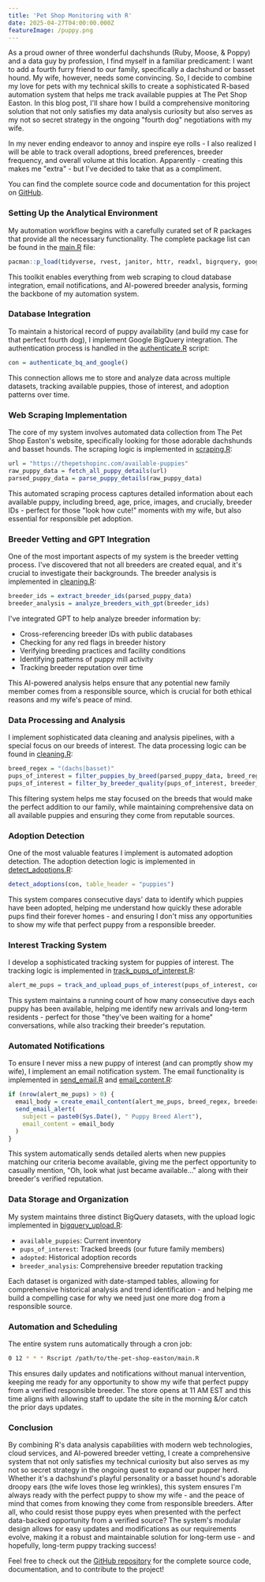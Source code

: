 ```yaml
---
title: 'Pet Shop Monitoring with R'
date: 2025-04-27T04:00:00.000Z
featureImage: /puppy.png
---
```


As a proud owner of three wonderful dachshunds (Ruby, Moose, & Poppy) and a data guy by profession, I find myself in a familiar predicament: I want to add a fourth furry friend to our family, specifically a dachshund or basset hound. My wife, however, needs some convincing. So, I decide to combine my love for pets with my technical skills to create a sophisticated R-based automation system that helps me track available puppies at The Pet Shop Easton. In this blog post, I'll share how I build a comprehensive monitoring solution that not only satisfies my data analysis curiosity but also serves as my not so secret strategy in the ongoing "fourth dog" negotiations with my wife.

In my never ending endeavor to annoy and inspire eye rolls - I also realized I will be able to track overall adoptions, breed preferences, breeder frequency, and overall volume at this location. Apparently - creating this makes me "extra" - but I've decided to take that as a compliment.

You can find the complete source code and documentation for this project on [GitHub](https://github.com/ChrisPachulski/the-pet-shop-easton).

### Setting Up the Analytical Environment

My automation workflow begins with a carefully curated set of R packages that provide all the necessary functionality. The complete package list can be found in the [main.R](https://github.com/ChrisPachulski/the-pet-shop-easton/blob/main/main.R) file:

```r
pacman::p_load(tidyverse, rvest, janitor, httr, readxl, bigrquery, googleAuthR, lubridate, cronR, shinyFiles, gmailr, openai)
```

This toolkit enables everything from web scraping to cloud database integration, email notifications, and AI-powered breeder analysis, forming the backbone of my automation system.

### Database Integration

To maintain a historical record of puppy availability (and build my case for that perfect fourth dog), I implement Google BigQuery integration. The authentication process is handled in the [authenticate.R](https://github.com/ChrisPachulski/the-pet-shop-easton/blob/main/R/authenticate.R) script:

```r
con = authenticate_bq_and_google()
```

This connection allows me to store and analyze data across multiple datasets, tracking available puppies, those of interest, and adoption patterns over time.

### Web Scraping Implementation

The core of my system involves automated data collection from The Pet Shop Easton's website, specifically looking for those adorable dachshunds and basset hounds. The scraping logic is implemented in [scraping.R](https://github.com/ChrisPachulski/the-pet-shop-easton/blob/main/R/scraping.R):

```r
url = "https://thepetshopinc.com/available-puppies"
raw_puppy_data = fetch_all_puppy_details(url)
parsed_puppy_data = parse_puppy_details(raw_puppy_data)
```

This automated scraping process captures detailed information about each available puppy, including breed, age, price, images, and crucially, breeder IDs - perfect for those "look how cute!" moments with my wife, but also essential for responsible pet adoption.

### Breeder Vetting and GPT Integration

One of the most important aspects of my system is the breeder vetting process. I've discovered that not all breeders are created equal, and it's crucial to investigate their backgrounds. The breeder analysis is implemented in [cleaning.R](https://github.com/ChrisPachulski/the-pet-shop-easton/blob/main/R/cleaning.R):

```r
breeder_ids = extract_breeder_ids(parsed_puppy_data)
breeder_analysis = analyze_breeders_with_gpt(breeder_ids)
```

I've integrated GPT to help analyze breeder information by:
- Cross-referencing breeder IDs with public databases
- Checking for any red flags in breeder history
- Verifying breeding practices and facility conditions
- Identifying patterns of puppy mill activity
- Tracking breeder reputation over time

This AI-powered analysis helps ensure that any potential new family member comes from a responsible source, which is crucial for both ethical reasons and my wife's peace of mind.

### Data Processing and Analysis

I implement sophisticated data cleaning and analysis pipelines, with a special focus on our breeds of interest. The data processing logic can be found in [cleaning.R](https://github.com/ChrisPachulski/the-pet-shop-easton/blob/main/R/cleaning.R):

```r
breed_regex = "(dachs|basset)"
pups_of_interest = filter_puppies_by_breed(parsed_puppy_data, breed_regex)
pups_of_interest = filter_by_breeder_quality(pups_of_interest, breeder_analysis)
```

This filtering system helps me stay focused on the breeds that would make the perfect addition to our family, while maintaining comprehensive data on all available puppies and ensuring they come from reputable sources.

### Adoption Detection

One of the most valuable features I implement is automated adoption detection. The adoption detection logic is implemented in [detect_adoptions.R](https://github.com/ChrisPachulski/the-pet-shop-easton/blob/main/R/detect_adoptions.R):

```r
detect_adoptions(con, table_header = "puppies")
```

This system compares consecutive days' data to identify which puppies have been adopted, helping me understand how quickly these adorable pups find their forever homes - and ensuring I don't miss any opportunities to show my wife that perfect puppy from a responsible breeder.

### Interest Tracking System

I develop a sophisticated tracking system for puppies of interest. The tracking logic is implemented in [track_pups_of_interest.R](https://github.com/ChrisPachulski/the-pet-shop-easton/blob/main/R/track_pups_of_interest.R):

```r
alert_me_pups = track_and_upload_pups_of_interest(pups_of_interest, con)
```

This system maintains a running count of how many consecutive days each puppy has been available, helping me identify new arrivals and long-term residents - perfect for those "they've been waiting for a home" conversations, while also tracking their breeder's reputation.

### Automated Notifications

To ensure I never miss a new puppy of interest (and can promptly show my wife), I implement an email notification system. The email functionality is implemented in [send_email.R](https://github.com/ChrisPachulski/the-pet-shop-easton/blob/main/R/send_email.R) and [email_content.R](https://github.com/ChrisPachulski/the-pet-shop-easton/blob/main/R/email_content.R):

```r
if (nrow(alert_me_pups) > 0) {
  email_body = create_email_content(alert_me_pups, breed_regex, breeder_analysis)
  send_email_alert(
    subject = paste0(Sys.Date(), " Puppy Breed Alert"),
    email_content = email_body
  )
}
```

This system automatically sends detailed alerts when new puppies matching our criteria become available, giving me the perfect opportunity to casually mention, "Oh, look what just became available..." along with their breeder's verified reputation.

### Data Storage and Organization

My system maintains three distinct BigQuery datasets, with the upload logic implemented in [bigquery_upload.R](https://github.com/ChrisPachulski/the-pet-shop-easton/blob/main/R/bigquery_upload.R):
- `available_puppies`: Current inventory
- `pups_of_interest`: Tracked breeds (our future family members)
- `adopted`: Historical adoption records
- `breeder_analysis`: Comprehensive breeder reputation tracking

Each dataset is organized with date-stamped tables, allowing for comprehensive historical analysis and trend identification - and helping me build a compelling case for why we need just one more dog from a responsible source.

### Automation and Scheduling

The entire system runs automatically through a cron job:

```bash
0 12 * * * Rscript /path/to/the-pet-shop-easton/main.R
```

This ensures daily updates and notifications without manual intervention, keeping me ready for any opportunity to show my wife that perfect puppy from a verified responsible breeder. The store opens at 11 AM EST and this time aligns with allowing staff to update the site in the morning &/or catch the prior days updates.

### Conclusion

By combining R's data analysis capabilities with modern web technologies, cloud services, and AI-powered breeder vetting, I create a comprehensive system that not only satisfies my technical curiosity but also serves as my not so secret strategy in the ongoing quest to expand our pupper herd. Whether it's a dachshund's playful personality or a basset hound's adorable droopy ears (the wife loves those leg wrinkles), this system ensures I'm always ready with the perfect puppy to show my wife - and the peace of mind that comes from knowing they come from responsible breeders. After all, who could resist those puppy eyes when presented with the perfect data-backed opportunity from a verified source? The system's modular design allows for easy updates and modifications as our requirements evolve, making it a robust and maintainable solution for long-term use - and hopefully, long-term puppy tracking success!

Feel free to check out the [GitHub repository](https://github.com/ChrisPachulski/the-pet-shop-easton) for the complete source code, documentation, and to contribute to the project! 